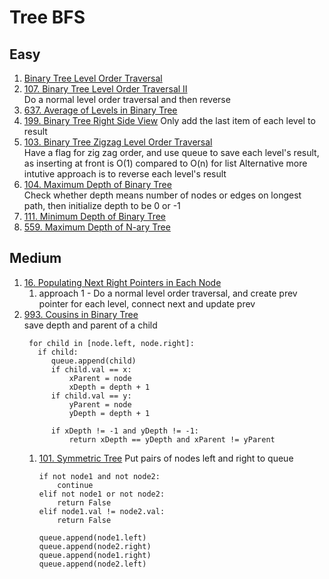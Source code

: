 # Tree BFS
## Easy
1. [Binary Tree Level Order Traversal](https://leetcode.com/problems/binary-tree-level-order-traversal)  
1. [107. Binary Tree Level Order Traversal II](https://leetcode.com/problems/binary-tree-level-order-traversal-ii)  
   Do a normal level order traversal and then reverse
1. [637. Average of Levels in Binary Tree](https://leetcode.com/problems/average-of-levels-in-binary-tree)
1. [199. Binary Tree Right Side View](https://leetcode.com/problems/binary-tree-right-side-view)
   Only add the last item of each level to result
1. [103. Binary Tree Zigzag Level Order Traversal](https://leetcode.com/problems/binary-tree-zigzag-level-order-traversal)  
   Have a flag for zig zag order, and use queue to save each level's result, as inserting at front is O(1) compared to O(n) for list
   Alternative more intutive approach is to reverse each level's result
1. [104. Maximum Depth of Binary Tree](https://leetcode.com/problems/maximum-depth-of-binary-tree)  
   Check whether depth means number of nodes or edges on longest path, then initialize depth to be 0 or -1
1. [111. Minimum Depth of Binary Tree](https://leetcode.com/problems/minimum-depth-of-binary-tree)  
1. [559. Maximum Depth of N-ary Tree](https://leetcode.com/problems/maximum-depth-of-n-ary-tree)
## Medium
1. [16. Populating Next Right Pointers in Each Node](https://leetcode.com/problems/populating-next-right-pointers-in-each-node)  
    1. approach 1 - Do a normal level order traversal, and create prev pointer for each level, connect next and update prev
1. [993. Cousins in Binary Tree](https://leetcode.com/problems/cousins-in-binary-tree)  
   save depth and parent of a child
   ```
    for child in [node.left, node.right]:
      if child:
         queue.append(child)
         if child.val == x:
             xParent = node
             xDepth = depth + 1
         if child.val == y:
             yParent = node
             yDepth = depth + 1
   
         if xDepth != -1 and yDepth != -1:
             return xDepth == yDepth and xParent != yParent
   ```
   1. [101. Symmetric Tree](https://leetcode.com/problems/symmetric-tree)
      Put pairs of nodes left and right to queue
      ```
      if not node1 and not node2:
          continue
      elif not node1 or not node2:
          return False
      elif node1.val != node2.val:
          return False

      queue.append(node1.left)
      queue.append(node2.right)
      queue.append(node1.right)
      queue.append(node2.left)
      ```
      

